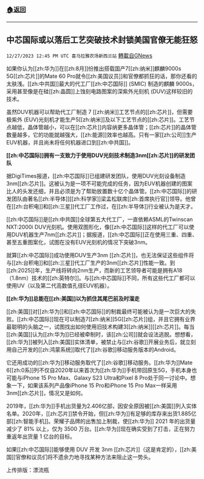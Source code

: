 ###  [:house:返回](README.md)
---


## 中芯国际或以落后工艺突破技术封锁美国官僚无能狂怒
`12/27/2023 12:45 PM UTC 喜马拉雅农场新西兰站` [轉載自GNews](https://gnews.org/articles/2157017)

如果你认为[[zh:华为]]在[[zh:8月]]份推出搭载国产7[[zh:纳米]]麒麟9000s 5G[[zh:芯片]]的Mate 60 Pro就令[[zh:美国议员]]和官僚都抓狂的话，那你还看的太肤浅。[[zh:中共国]]最大的代工厂[[zh:中芯国际]] (SMIC) 制造的麒麟 9000s，采用甚至像是在硅[[zh:晶圆]]上蚀刻电路图案的深紫外光刻机 (DUV)这样较旧的技术。

虽然DUV机器可以帮助代工厂制造 7 [[zh:纳米]]工艺节点的[[zh:芯片]]，但需要极紫外 (EUV)光刻机才能生产5[[zh:纳米]]及以下工艺节点的[[zh:芯片]]。工艺节点越低，晶体管越小，可以在[[zh:芯片]]内容纳更多晶体管；[[zh:芯片]]的晶体管数量越多，它的功能就越强大，[[zh:能源]]效率也越高。只有一家[[zh:公司]]生产 EUV机器，并且尚未将任何机器进口到[[zh:中共国]]。

**[[zh:中芯国际]]拥有一支致力于使用DUV光刻技术制造3nm[[zh:芯片]]的研发团队**

据DigiTimes报道，[[zh:中芯国际]]已组建研发团队，使用DUV光刻设备制造3nm[[zh:芯片]]。这被认为是一项不可能完成的任务，因为EUV机器创建的图案比人的头发还细，并且必须是为了帮助放置数十亿个晶体管。[[zh:中芯国际]]的研发团队由著名[[zh:半导体]][[zh:科学家]]梁孟松联席[[zh:首席执行官]]领导。他曾在[[zh:台积电]]和[[zh:三星]]代工厂工作过，在[[zh:半导体]]行业被认为是天才。

[[zh:中芯国际]]是[[zh:中共国]]全球第五大代工厂，一直依赖ASML的Twinscan NXT:2000i DUV光刻机。使用双图形化，像[[zh:中芯国际]]这样的代工厂可以使用DUV机器生产7nm[[zh:芯片]]；据报道，[[zh:中芯国际]]正在使用三重、四重、甚至五重图案化，试图在没有EUV光刻机的情况下突破3nm。

就算[[zh:中芯国际]]成功使用DUV生产3nm [[zh:芯片]]，也无法保证这些组件将与[[zh:台积电]]和[[zh:三星]]代工厂生产的3nm[[zh:芯片]]性能一致。到[[zh:2025]]年，生产线将转向2nm生产，而新的工艺领导者可能是拥有A18（1.8nm）技术的[[zh:英特尔]]。与[[zh:中芯国际]]不同，所有这些代工厂都可以使用UV（以及第二代高数值孔径EUV机器）。

**[[zh:华为]]总能在[[zh:美国]]以为抓住其尾巴前及时溜走**

[[zh:美国]]对[[zh:华为]]和[[zh:中芯国际]]的制裁最终可能被认为是一次巨大的失败。[[zh:中芯国际]]现在可以制造7[[zh:纳米]]5G[[zh:芯片]]组，并且它拥有业界最聪明的头脑之一，试图找出如何使用旧技术构建3[[zh:纳米]][[zh:芯片]]。每当[[zh:美国]]认为[[zh:华为]]已经被牵制时，该[[zh:公司]]就会设法逃脱。想想看，[[zh:华为]]被列入[[zh:美国]]实体清单，被禁止与[[zh:谷歌]]开展业务后，就立刻用自己开发的[[zh:鸿蒙系统]]取代了[[zh:谷歌]]移动服务版本的Android。

它还用成功的[[zh:华为]]移动服务取代了[[zh:谷歌]]移动服务。[[zh:华为]]Mate 6[[zh:0系]]列不仅自2020年以来首次为[[zh:华为]]手机带回原生5G，手机本身也可能与iPhone 15 Pro Max、Galaxy S23 Ultra和Pixel 8 Pro处于同一讨论中。想象一下，如果该系列产品像iPhone 15 Pro和iPhone 15 Pro Max一样采用3nm[[zh:芯片]]，情况又是如何。

2019年，[[zh:华为]]手机出货量为2.406亿部，因安全原因被[[zh:美国]]列入实体名单。2020年，[[zh:芯片]]禁令开始，但[[zh:华为]]有足够的库存来出货1.885亿部[[zh:智能手机]]。荣耀子品牌的出售加上制裁，使[[zh:华为]] 2021 年的出货量减少了 81% 以上，仅为 3500 万台。[[zh:华为]]现在确实受到了打击，正在努力重返年出货量 1 亿台的目标。

如果[[zh:中芯国际]]能够使用 DUV 开发 3nm [[zh:芯片]]（这是肯定的），[[zh:美国]]官僚和议员们将不遗余力地寻找某种方法来阻止这一势头。

上传排版：漂流瓶
